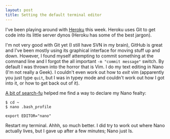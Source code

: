 ```yaml
---
layout: post
title: Setting the default terminal editor
---
```


I've been playing around with [Heroku][heroku] this week. Heroku uses Git to get code into its little server dynos (Heroku has some of the best jargon).

I'm not very good with Git yet (I still have SVN in my brain), GitHub is great and I've been mostly using its graphical interface for moving stuff up and down. However, I found myself attempting to commit something at the command line and I forgot the all important `-m "commit message"` switch. By default I was thrown into the horror that is Vim. I do my text editing in Nano (I'm not really a Geek). I couldn't even work out how to *exit* vim (apparently you just type `quit`, but I was in typey mode and couldn't work out how I got into it, or how to get back out of it).

[A bit of search-fu][stackoverflow] helped me find a way to declare my Nano fealty:

    $ cd ~
    $ nano .bash_profile
    
    export EDITOR="nano"

Restart my terminal. Ahhh, so much better. I did try to work out where Nano actually lives, but I gave up after a few minutes; Nano just Is.

[heroku]: http://www.heroku.com
[stackoverflow]: http://stackoverflow.com/questions/6435246/trouble-on-setting-the-git-core-editor